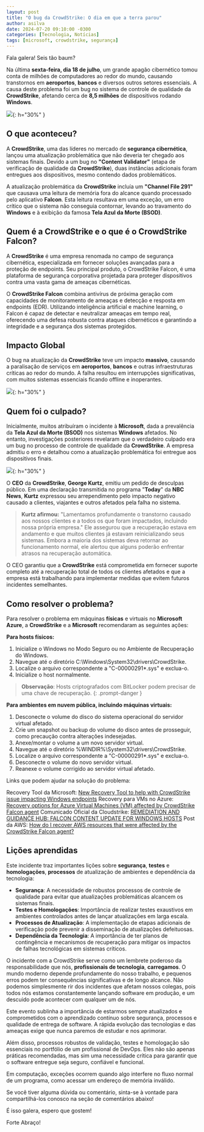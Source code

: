 ```yaml
---
layout: post
title: "O bug da CrowdStrike: O dia em que a terra parou"
author: asilva
date: 2024-07-20 09:10:00 -0300
categories: [Tecnologia, Notícias]
tags: [microsoft, crowdstrike, segurança]
---
```


Fala galera! Seis tão baum?

Na última **sexta-feira, dia 18 de julho**, um grande apagão cibernético tomou conta de milhões de computadores ao redor do mundo, causando transtornos em **aeroportos**, **bancos** e diversos outros setores essenciais. A causa deste problema foi um bug no sistema de controle de qualidade da **CrowdStrike**, afetando cerca de **8,5 milhões** de dispositivos rodando **Windows**.

![](/assets/img/84/cloudstrike01.png){: h="30%" }

## **O que aconteceu?**

A **CrowdStrike**, uma das líderes no mercado de **segurança cibernética**, lançou uma atualização problemática que não deveria ter chegado aos sistemas finais. Devido a um bug no **"Content Validator"** (etapa de verificação de qualidade da **CrowdStrike**), duas instâncias adicionais foram entregues aos dispositivos, mesmo contendo dados problemáticos. 

A atualização problemática da **CrowdStrike** incluía um **"Channel File 291"** que causava uma leitura de memória fora do alcance quando processado pelo aplicativo **Falcon**. Esta leitura resultava em uma exceção, um erro crítico que o sistema não conseguia contornar, levando ao travamento do **Windows** e à exibição da famosa **Tela Azul da Morte (BSOD)**. 

## **Quem é a CrowdStrike e o que é o CrowdStrike Falcon?**

A **CrowdStrike** é uma empresa renomada no campo de segurança cibernética, especializada em fornecer soluções avançadas para a proteção de endpoints. Seu principal produto, o CrowdStrike Falcon, é uma plataforma de segurança corporativa projetada para proteger dispositivos contra uma vasta gama de ameaças cibernéticas.

O **CrowdStrike Falcon** combina antivírus de próxima geração com capacidades de monitoramento de ameaças e detecção e resposta em endpoints (EDR). Utilizando inteligência artificial e machine learning, o Falcon é capaz de detectar e neutralizar ameaças em tempo real, oferecendo uma defesa robusta contra ataques cibernéticos e garantindo a integridade e a segurança dos sistemas protegidos.

## **Impacto Global**

O bug na atualização da **CrowdStrike** teve um impacto **massivo**, causando a paralisação de serviços em **aeroportos**, **bancos** e outras infraestruturas críticas ao redor do mundo. A falha resultou em interrupções significativas, com muitos sistemas essenciais ficando offline e inoperantes. 

![](/assets/img/84/cloudstrike02.jpg){: h="30%" }

## **Quem foi o culpado?**

Inicialmente, muitos atribuíram o incidente à **Microsoft**, dada a prevalência da **Tela Azul da Morte (BSOD)** nos sistemas **Windows** afetados. No entanto, investigações posteriores revelaram que o verdadeiro culpado era um bug no processo de controle de qualidade da **CrowdStrike**. A empresa admitiu o erro e detalhou como a atualização problemática foi entregue aos dispositivos finais.

![](/assets/img/84/cloudstrike03.jpg){: h="30%" }

O **CEO** da **CrowdStrike**, **George Kurtz**, emitiu um pedido de desculpas público. Em uma declaração transmitida no programa "**Today**" da **NBC News**, **Kurtz** expressou seu arrependimento pelo impacto negativo causado a clientes, viajantes e outros afetados pela falha no sistema.

>**Kurtz afirmou:** "Lamentamos profundamente o transtorno causado aos nossos clientes e a todos os que foram impactados, incluindo nossa própria empresa." Ele assegurou que a recuperação estava em andamento e que muitos clientes já estavam reinicializando seus sistemas. Embora a maioria dos sistemas deva retornar ao funcionamento normal, ele alertou que alguns poderão enfrentar atrasos na recuperação automática.

O CEO garantiu que a **CrowdStrike** está comprometida em fornecer suporte completo até a recuperação total de todos os clientes afetados e que a empresa está trabalhando para implementar medidas que evitem futuros incidentes semelhantes.

## **Como resolver o problema?**

Para resolver o problema em máquinas **físicas** e virtuais no **Microsoft Azure**, a **CrowdStrike** e a **Microsoft** recomendaram as seguintes ações:

**Para hosts físicos:**

1. Inicialize o Windows no Modo Seguro ou no Ambiente de Recuperação do Windows.
2. Navegue até o diretório C:\Windows\System32\drivers\CrowdStrike.
3. Localize o arquivo correspondente a "C-00000291*.sys" e exclua-o.
4. Inicialize o host normalmente.

>**Observação**: Hosts criptografados com BitLocker podem precisar de uma chave de recuperação.
{: .prompt-danger }

**Para ambientes em nuvem pública, incluindo máquinas virtuais:**

1. Desconecte o volume do disco do sistema operacional do servidor virtual afetado.
2. Crie um snapshot ou backup do volume do disco antes de prosseguir, como precaução contra alterações indesejadas.
3. Anexe/montar o volume a um novo servidor virtual.
4. Navegue até o diretório %WINDIR%\System32\drivers\CrowdStrike.
5. Localize o arquivo correspondente a "C-00000291*.sys" e exclua-o.
6. Desconecte o volume do novo servidor virtual.
7. Reanexe o volume corrigido ao servidor virtual afetado.

Links que podem ajudar na solução do problema:

Recovery Tool da Microsoft: <a href="https://techcommunity.microsoft.com/t5/intune-customer-success/new-recovery-tool-to-help-with-crowdstrike-issue-impacting/ba-p/4196959" target="_blank">New Recovery Tool to help with CrowdStrike issue impacting Windows endpoints</a>
Recovery para VMs no Azure: <a href="https://techcommunity.microsoft.com/t5/azure-compute-blog/recovery-options-for-azure-virtual-machines-vm-affected-by/ba-p/4196798" target="_blank">Recovery options for Azure Virtual Machines (VM) affected by CrowdStrike Falcon agent</a>
Comunicado Oficial da Cloudstrike: <a href="https://www.crowdstrike.com/falcon-content-update-remediation-and-guidance-hub/" target="_blank">REMEDIATION AND GUIDANCE HUB: FALCON CONTENT UPDATE FOR WINDOWS HOSTS</a>
Post da AWS: <a href="https://repost.aws/en/knowledge-center/ec2-instance-crowdstrike-agent" target="_blank">How do I recover AWS resources that were affected by the CrowdStrike Falcon agent?</a>

## **Lições aprendidas**

Este incidente traz importantes lições sobre **segurança**, **testes** e **homologações**, **processos** de atualização de ambientes e dependência da tecnologia:

- **Segurança**: A necessidade de robustos processos de controle de qualidade para evitar que atualizações problemáticas alcancem os sistemas finais.
- **Testes e Homologações**: Importância de realizar testes exaustivos em ambientes controlados antes de lançar atualizações em larga escala.
- **Processos de Atualização**: A implementação de etapas adicionais de verificação pode prevenir a disseminação de atualizações defeituosas.
- **Dependência da Tecnologia**: A importância de ter planos de contingência e mecanismos de recuperação para mitigar os impactos de falhas tecnológicas em sistemas críticos.

O incidente com a CrowdStrike serve como um lembrete poderoso da responsabilidade que nós, **profissionais de tecnologia**, **carregamos**. O mundo moderno depende profundamente do nosso trabalho, e pequenos erros podem ter consequências significativas e de longo alcance. Não podemos simplesmente rir dos incidentes que afetam nossos colegas, pois todos nós estamos constantemente lançando software em produção, e um descuido pode acontecer com qualquer um de nós.

Este evento sublinha a importância de estarmos sempre atualizados e comprometidos com o aprendizado contínuo sobre segurança, processos e qualidade de entrega de software. A rápida evolução das tecnologias e das ameaças exige que nunca paremos de estudar e nos aprimorar.

Além disso, processos robustos de validação, testes e homologação são essenciais no portfólio de um profissional de DevOps. Eles não são apenas práticas recomendadas, mas sim uma necessidade crítica para garantir que o software entregue seja seguro, confiável e funcional. 

Em computação, exceções ocorrem quando algo interfere no fluxo normal de um programa, como acessar um endereço de memória inválido.

Se você tiver alguma dúvida ou comentário, sinta-se à vontade para compartilhá-los conosco na seção de comentários abaixo!

É isso galera, espero que gostem!

Forte Abraço!
